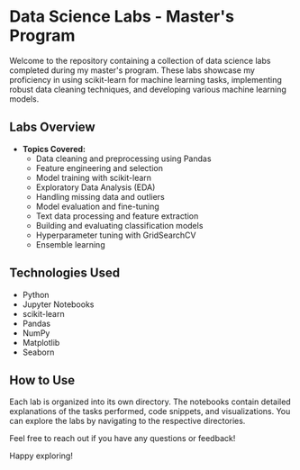 # Data Science Labs - Master's Program

Welcome to the repository containing a collection of data science labs completed during my master's program. These labs showcase my proficiency in using scikit-learn for machine learning tasks, implementing robust data cleaning techniques, and developing various machine learning models.

## Labs Overview
- **Topics Covered:**
  - Data cleaning and preprocessing using Pandas
  - Feature engineering and selection
  - Model training with scikit-learn
  - Exploratory Data Analysis (EDA)
  - Handling missing data and outliers
  - Model evaluation and fine-tuning
  - Text data processing and feature extraction
  - Building and evaluating classification models
  - Hyperparameter tuning with GridSearchCV
  - Ensemble learning 

## Technologies Used
- Python
- Jupyter Notebooks
- scikit-learn
- Pandas
- NumPy
- Matplotlib
- Seaborn

## How to Use
Each lab is organized into its own directory. The notebooks contain detailed explanations of the tasks performed, code snippets, and visualizations. You can explore the labs by navigating to the respective directories.

Feel free to reach out if you have any questions or feedback!

Happy exploring!
